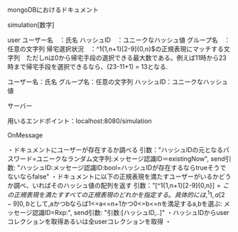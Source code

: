 
mongoDBにおけるドキュメント

simulation[数字]

user
ユーザー名　：氏名
ハッシュID　：ユニークなハッシュ値
グループ名　：任意の文字列
帰宅選択状況　：^1{1,n+1}[2-9]{0,n}$の正規表現にマッチする文字列　ただしnは0から帰宅手段の選択できる最大数である。例えば11時から23時まで帰宅手段を選択できるなら、(23-11+1) = 13となる.


ユーザー名：氏名
グループ名：任意の文字列
ハッシュID：ユニークなハッシュ値

サーバー

用いるエンドポイント：localhost:8080/simulation

OnMessage

・ドキュメントにユーザーが存在するか調べる
引数："ハッシュIDの元となるパスワード=ユニークなランダム文字列:メッセージ認識ID＝existingNow", send引数: "ハッシュID:メッセージ認識ID:bool=ハッシュIDが存在するならtrueそうでないならfalse"
・ドキュメントに以下の正規表現を満たすユーザーがいるかどうか調べ、いればそのハッシュ値の配列を返す
引数："[^1{1,n+1}[2-9]{0,n}$]=この正規表現を満たすすべての正規表現のどれかを指定する。具体的には,^1{1,a}[2-9]{0,b}$として,aかつbならば1<=a<=n+1かつ0<=b<=nを満足するa,bを選ぶ: メッセージ認識ID=Rxp:",
send引数: "引数:[ハッシュID,..]"
・ハッシュIDからuserコレクションを取得あるいは全userコレクションを取得
・


